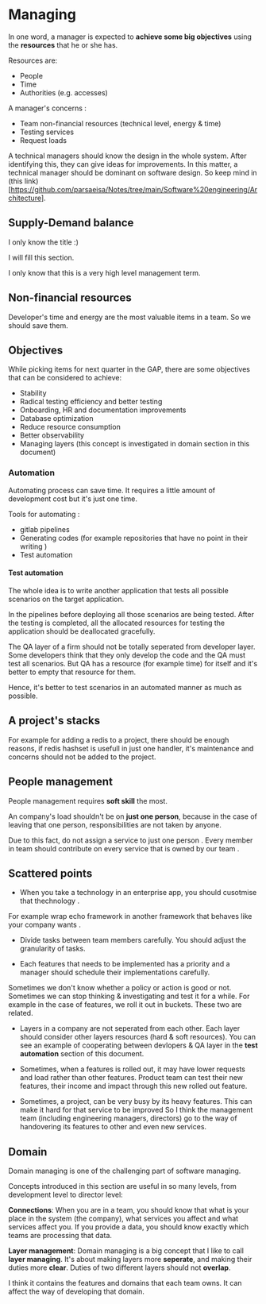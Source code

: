# Managing

In one word, a manager is expected to **achieve some big objectives** using the **resources** that he or she has. 

Resources are:
- People
- Time
- Authorities (e.g. accesses)

A manager's concerns : 
* Team non-financial resources (technical level, energy & time)
* Testing services
* Request loads

A technical managers should know the design in the whole system. After identifying this, they can give ideas for improvements. In this matter, a technical manager should be dominant on software design. So keep mind in (this link)[https://github.com/parsaeisa/Notes/tree/main/Software%20engineering/Architecture].

## Supply-Demand balance

I only know the title :) 

I will fill this section.

I only know that this is a very high level management term.

## Non-financial resources

Developer's time and energy are the most valuable items in a team. So we should save them.

## Objectives

While picking items for next quarter in the GAP, there are some objectives that can be considered to achieve:
- Stability
- Radical testing efficiency and better testing
- Onboarding, HR and documentation improvements
- Database optimization
- Reduce resource consumption
- Better observability
- Managing layers (this concept is investigated in domain section in this document)

### Automation

Automating process can save time. It requires a little amount of development cost but it's just one time.

Tools for automating : 
* gitlab pipelines
* Generating codes (for example repositories that have no point in their writing )
* Test automation 

#### Test automation

The whole idea is to write another application that tests all possible scenarios on the target application.

In the pipelines before deploying all those scenarios are being tested. After the testing is completed, all the allocated resources for testing the application should be deallocated gracefully. 

The QA layer of a firm should not be totally seperated from developer layer. Some developers think that they only develop the code and the QA must test all scenarios. But QA has a resource (for example time) for itself and it's better to empty that resource for them. 

Hence, it's better to test scenarios in an automated manner as much as possible. 

## A project's stacks 

For example for adding a redis to a project, there should be enough reasons, if redis hashset is usefull in just one handler, it's maintenance and concerns should not be added to the project. 

## People management

People management requires **soft skill** the most. 

An company's load shouldn't be on **just one person**, because in the case of leaving that one person, responsibilities are not taken by anyone. 

Due to this fact, do not assign a service to just one person . Every member in team should contribute on every service that is owned by our team .

## Scattered points

* When you take a technology in an enterprise app, you should cusotmise that thechnology .

For example wrap echo framework in another framework that behaves like your company wants . 

* Divide tasks between team members carefully. You should adjust the granularity of tasks.

* Each features that needs to be implemented has a priority and a manager should schedule their implementations carefully.

Sometimes we don't know whether a policy or action is good or not. Sometimes we can stop thinking & investigating and test it for a while. For example in the case of features, we roll it out in buckets. These two are related.

* Layers in a company are not seperated from each other. Each layer should consider other layers resources (hard & soft resources). You can see an example of cooperating between devlopers & QA layer in the **test automation** section of this document.

* Sometimes, when a features is rolled out, it may have lower requests and load rather than other features. Product team can test their new features, their income and impact through this new rolled out feature. 

* Sometimes, a project, can be very busy by its heavy features. This can make it hard for that service to be improved So I think the management team (including engineering managers, directors) go to the way of handovering its features to other and even new services. 

## Domain 

Domain managing is one of the challenging part of software managing.

Concepts introduced in this section are useful in so many levels, from development level to director level:

**Connections**: When you are in a team, you should know that what is your place in the system (the company), what services you affect and what services affect you. If you provide a data, you should know exactly which teams are processing that data. 

**Layer management**: Domain managing is a big concept that I like to call **layer managing**. It's about making layers more **seperate**, and making their duties more **clear**. Duties of two different layers should not **overlap**.

I think it contains the features and domains that each team owns. It can affect the way of developing that domain.